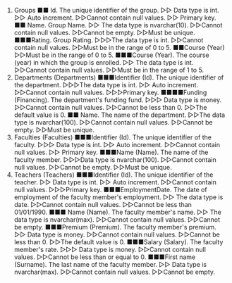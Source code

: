 1. Groups
■■ Id. The unique identifier of the group.
	▷▷ Data type is int.
	▷▷ Auto increment.
	▷▷Cannot contain null values.
	▷▷ Primary key.
■■ Name. Group Name.
	▷▷ The data type is nvarchar(10).
	▷▷Cannot contain null values.
	▷▷Cannot be empty.
	▷▷Must be unique.
■■■Rating. Group Rating.
	▷▷▷The data type is int.
	▷▷Cannot contain null values.
	▷▷Must be in the range of 0 to 5.
■■Course (Year) 
	▷▷Must be in the range of 0 to 5.
■■■Course (Year). The course (year) in which the group is enrolled.
	▷▷ The data type is int.
	▷▷Cannot contain null values.
	▷▷Must be in the range of 1 to 5.
2. Departments (Departments)
■■■Identifier (Id). The unique identifier of the department.
	▷▷▷The data type is int.
	▷▷ Auto increment.
	▷▷Cannot contain null values.
	▷▷▷Primary key.
■■■■Funding (Financing). The department's funding fund.
	▷▷▷ Data type is money.
	▷▷Cannot contain null values.
	▷▷Cannot be less than 0.
	▷▷The default value is 0.
■■ Name. The name of the department.
	▷▷The data type is nvarchar(100).
	▷▷Cannot contain null values.
	▷▷Cannot be empty.
	▷▷Must be unique.
3. Faculties (Faculties)
■■■Identifier (Id). The unique identifier of the faculty.
	▷▷▷ Data type is int.
	▷▷ Auto increment.
	▷▷Cannot contain null values.
	▷▷ Primary key.
■■■Name (Name). The name of the faculty member.
	▷▷▷Data type is nvarchar(100).
	▷▷Cannot contain null values.
	▷▷Cannot be empty.
	▷▷Must be unique.
4. Teachers (Teachers)
■■■Identifier (Id). The unique identifier of the teacher.
	▷▷ Data type is int.
	▷▷ Auto increment.
	▷▷Cannot contain null values.
	▷▷▷Primary key.
■■■EmploymentDate. The date of employment
of the faculty member's employment.
	▷▷ The data type is date.
	▷▷Cannot contain null values.
	▷▷Cannot be less than 01/01/1990.
■■■ Name (Name). The faculty member's name.
	▷▷ The data type is nvarchar(max).
	▷▷Cannot contain null values.
	▷▷Cannot be empty.
■■■Premium (Premium). The faculty member's premium.
	▷▷ Data type is money.
	▷▷Cannot contain null values.
	▷▷Cannot be less than 0.
	▷▷The default value is 0.
■■■Salary (Salary). The faculty member's rate.
	▷▷▷ Data type is money.
	▷▷Cannot contain null values.
	▷▷Cannot be less than or equal to 0.
■■■First name (Surname). The last name of the faculty member.
	▷▷ Data type is nvarchar(max).
	▷▷Cannot contain null values.
	▷▷Cannot be empty.